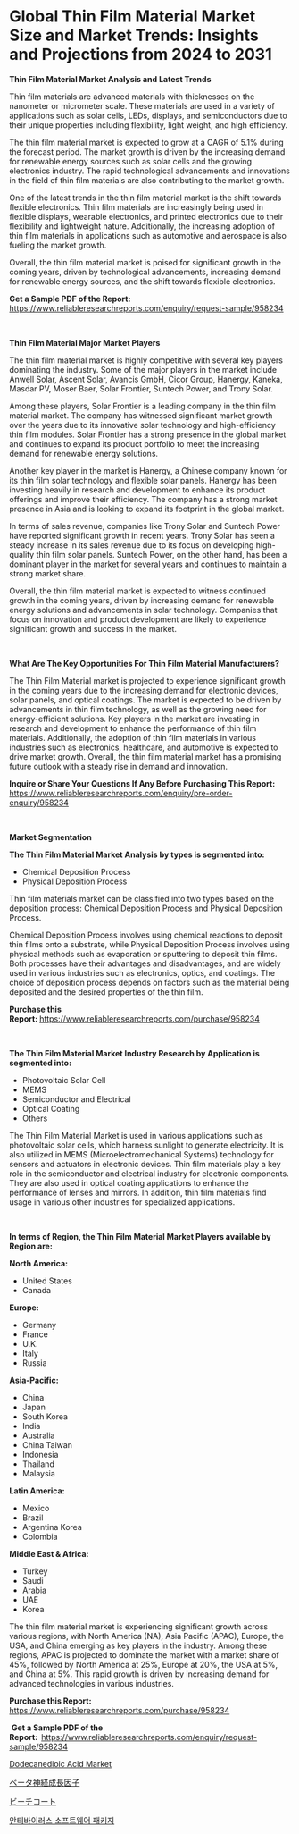 <p><h1>Global Thin Film Material Market Size and Market Trends: Insights and Projections from 2024 to 2031</h1></p><p><strong>Thin Film Material Market Analysis and Latest Trends</strong></p>
<p><p>Thin film materials are advanced materials with thicknesses on the nanometer or micrometer scale. These materials are used in a variety of applications such as solar cells, LEDs, displays, and semiconductors due to their unique properties including flexibility, light weight, and high efficiency.</p><p>The thin film material market is expected to grow at a CAGR of 5.1% during the forecast period. The market growth is driven by the increasing demand for renewable energy sources such as solar cells and the growing electronics industry. The rapid technological advancements and innovations in the field of thin film materials are also contributing to the market growth.</p><p>One of the latest trends in the thin film material market is the shift towards flexible electronics. Thin film materials are increasingly being used in flexible displays, wearable electronics, and printed electronics due to their flexibility and lightweight nature. Additionally, the increasing adoption of thin film materials in applications such as automotive and aerospace is also fueling the market growth.</p><p>Overall, the thin film material market is poised for significant growth in the coming years, driven by technological advancements, increasing demand for renewable energy sources, and the shift towards flexible electronics.</p></p>
<p><strong>Get a Sample PDF of the Report:&nbsp;</strong> <a href="https://www.reliableresearchreports.com/enquiry/request-sample/958234">https://www.reliableresearchreports.com/enquiry/request-sample/958234</a></p>
<p>&nbsp;</p>
<p><strong>Thin Film Material Major Market Players</strong></p>
<p><p>The thin film material market is highly competitive with several key players dominating the industry. Some of the major players in the market include Anwell Solar, Ascent Solar, Avancis GmbH, Cicor Group, Hanergy, Kaneka, Masdar PV, Moser Baer, Solar Frontier, Suntech Power, and Trony Solar.</p><p>Among these players, Solar Frontier is a leading company in the thin film material market. The company has witnessed significant market growth over the years due to its innovative solar technology and high-efficiency thin film modules. Solar Frontier has a strong presence in the global market and continues to expand its product portfolio to meet the increasing demand for renewable energy solutions.</p><p>Another key player in the market is Hanergy, a Chinese company known for its thin film solar technology and flexible solar panels. Hanergy has been investing heavily in research and development to enhance its product offerings and improve their efficiency. The company has a strong market presence in Asia and is looking to expand its footprint in the global market.</p><p>In terms of sales revenue, companies like Trony Solar and Suntech Power have reported significant growth in recent years. Trony Solar has seen a steady increase in its sales revenue due to its focus on developing high-quality thin film solar panels. Suntech Power, on the other hand, has been a dominant player in the market for several years and continues to maintain a strong market share.</p><p>Overall, the thin film material market is expected to witness continued growth in the coming years, driven by increasing demand for renewable energy solutions and advancements in solar technology. Companies that focus on innovation and product development are likely to experience significant growth and success in the market.</p></p>
<p>&nbsp;</p>
<p><strong>What Are The Key Opportunities For Thin Film Material Manufacturers?</strong></p>
<p><p>The Thin Film Material market is projected to experience significant growth in the coming years due to the increasing demand for electronic devices, solar panels, and optical coatings. The market is expected to be driven by advancements in thin film technology, as well as the growing need for energy-efficient solutions. Key players in the market are investing in research and development to enhance the performance of thin film materials. Additionally, the adoption of thin film materials in various industries such as electronics, healthcare, and automotive is expected to drive market growth. Overall, the thin film material market has a promising future outlook with a steady rise in demand and innovation.</p></p>
<p><strong>Inquire or Share Your Questions If Any Before Purchasing This Report:</strong> <a href="https://www.reliableresearchreports.com/enquiry/pre-order-enquiry/958234">https://www.reliableresearchreports.com/enquiry/pre-order-enquiry/958234</a></p>
<p>&nbsp;</p>
<p><strong>Market Segmentation</strong></p>
<p><strong>The Thin Film Material Market Analysis by types is segmented into:</strong></p>
<p><ul><li>Chemical Deposition Process</li><li>Physical Deposition Process</li></ul></p>
<p><p>Thin film materials market can be classified into two types based on the deposition process: Chemical Deposition Process and Physical Deposition Process. </p><p>Chemical Deposition Process involves using chemical reactions to deposit thin films onto a substrate, while Physical Deposition Process involves using physical methods such as evaporation or sputtering to deposit thin films. Both processes have their advantages and disadvantages, and are widely used in various industries such as electronics, optics, and coatings. The choice of deposition process depends on factors such as the material being deposited and the desired properties of the thin film.</p></p>
<p><strong>Purchase this Report:&nbsp;</strong><a href="https://www.reliableresearchreports.com/purchase/958234">https://www.reliableresearchreports.com/purchase/958234</a></p>
<p>&nbsp;</p>
<p><strong>The Thin Film Material Market Industry Research by Application is segmented into:</strong></p>
<p><ul><li>Photovoltaic Solar Cell</li><li>MEMS</li><li>Semiconductor and Electrical</li><li>Optical Coating</li><li>Others</li></ul></p>
<p><p>The Thin Film Material Market is used in various applications such as photovoltaic solar cells, which harness sunlight to generate electricity. It is also utilized in MEMS (Microelectromechanical Systems) technology for sensors and actuators in electronic devices. Thin film materials play a key role in the semiconductor and electrical industry for electronic components. They are also used in optical coating applications to enhance the performance of lenses and mirrors. In addition, thin film materials find usage in various other industries for specialized applications.</p></p>
<p>&nbsp;</p>
<p><strong>In terms of Region, the Thin Film Material Market Players available by Region are:</strong></p>
<p>
    <p> <strong> North America: </strong>
        <ul>
            <li>United States</li>
            <li>Canada</li>
        </ul>
        </p> 
    <p> <strong> Europe: </strong>
        <ul>
            <li>Germany</li>
            <li>France</li>
            <li>U.K.</li>
            <li>Italy</li>
            <li>Russia</li>
        </ul>
        </p> 
    <p> <strong> Asia-Pacific: </strong>
        <ul>
            <li>China</li>
            <li>Japan</li>
            <li>South Korea</li>
            <li>India</li>
            <li>Australia</li>
            <li>China Taiwan</li>
            <li>Indonesia</li>
            <li>Thailand</li>
            <li>Malaysia</li>
        </ul>
        </p> 
    <p> <strong> Latin America: </strong>
        <ul>
            <li>Mexico</li>
            <li>Brazil</li>
            <li>Argentina Korea</li>
            <li>Colombia</li>
        </ul>
        </p> 
    <p> <strong> Middle East & Africa: </strong>
        <ul>
            <li>Turkey</li>
            <li>Saudi</li>
            <li>Arabia</li>
            <li>UAE</li>
            <li>Korea</li>
        </ul>
    </p>
    </p>
<p><p>The thin film material market is experiencing significant growth across various regions, with North America (NA), Asia Pacific (APAC), Europe, the USA, and China emerging as key players in the industry. Among these regions, APAC is projected to dominate the market with a market share of 45%, followed by North America at 25%, Europe at 20%, the USA at 5%, and China at 5%. This rapid growth is driven by increasing demand for advanced technologies in various industries.</p></p>
<p><strong>Purchase this Report: </strong><a href="https://www.reliableresearchreports.com/purchase/958234">https://www.reliableresearchreports.com/purchase/958234</a></p>
<p>&nbsp;<strong>Get a Sample PDF of the Report:&nbsp;&nbsp;</strong><a href="https://www.reliableresearchreports.com/enquiry/request-sample/958234">https://www.reliableresearchreports.com/enquiry/request-sample/958234</a></p>
<p><strong></strong></p>
<p><p><a href="https://github.com/danielneavesallisons03mba/Market-Research-Report-List-1/blob/main/dodecanedioic-acid-market.md">Dodecanedioic Acid Market</a></p><p><a href="https://medium.com/@chrispcreem58/%E3%83%99%E3%83%BC%E3%82%BF%E7%A5%9E%E7%B5%8C%E6%88%90%E9%95%B7%E5%9B%A0%E5%AD%90%E5%B8%82%E5%A0%B4%E8%A6%8F%E6%A8%A1%E3%81%AF-%E4%B8%96%E7%95%8C%E3%81%AE%E7%94%A3%E6%A5%AD%E3%81%AB%E3%81%8A%E3%81%91%E3%82%8B%E6%9C%80%E9%81%A9%E3%81%AA%E3%83%9E%E3%83%BC%E3%82%B1%E3%83%86%E3%82%A3%E3%83%B3%E3%82%B0%E3%83%81%E3%83%A3%E3%83%8D%E3%83%AB%E3%82%92%E7%A4%BA%E3%81%97%E3%81%BE%E3%81%99-3dd43fe112dd">ベータ神経成長因子</a></p><p><a href="https://medium.com/@isabeleterson7845/%E3%83%93%E3%83%BC%E3%83%81%E3%82%B3%E3%83%BC%E3%83%88%E3%81%AE%E5%B8%82%E5%A0%B4%E3%83%AC%E3%83%9D%E3%83%BC%E3%83%88%E3%81%AF-%E3%81%93%E3%81%AE%E5%B8%82%E5%A0%B4%E3%81%AE%E6%9C%80%E6%96%B0%E3%81%AE%E3%83%88%E3%83%AC%E3%83%B3%E3%83%89%E3%82%84%E6%88%90%E9%95%B7%E6%A9%9F%E4%BC%9A%E3%82%92%E6%98%8E%E3%82%89%E3%81%8B%E3%81%AB%E3%81%97%E3%81%A6%E3%81%84%E3%81%BE%E3%81%99-c1aeb46dcb01">ビーチコート</a></p><p><a href="https://medium.com/@raisin7568/%EC%95%88%ED%8B%B0%EB%B0%94%EC%9D%B4%EB%9F%AC%EC%8A%A4-%EC%86%8C%ED%94%84%ED%8A%B8%EC%9B%A8%EC%96%B4-%ED%8C%A8%ED%82%A4%EC%A7%80-%EC%8B%9C%EC%9E%A5-%EC%A0%90%EC%9C%A0%EC%9C%A8-%EB%B3%80%ED%99%94-%EB%B0%8F-%EC%8B%9C%EC%9E%A5-%EC%84%B1%EC%9E%A5-%ED%8A%B8%EB%A0%8C%EB%93%9C-2024-2031%EB%85%84-d8b6f0376d4e">안티바이러스 소프트웨어 패키지</a></p></p>